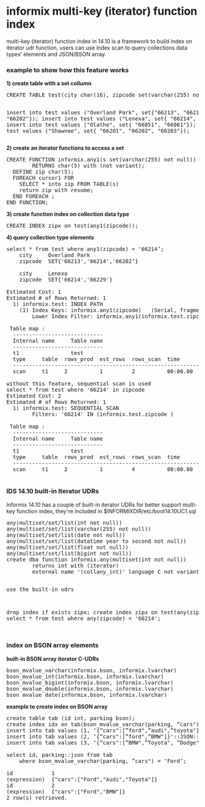 <h1>informix multi-key (iterator) function index</h1>

multi-key (iterator) function index in 14.10 is a framework to build index on iterator udr function, users can use index scan to query collections data types’ elements and JSON/BSON array.

<h3>example to show how this feature works</h3>
<b>1) create table with a set collumn</b>
<pre>
CREATE TABLE test(city char(16), zipcode set(varchar(255) not null));

insert into test values ("Overland Park", 
	set{"66213", "66214", "66202"});
insert into test values ("Lenexa", set{ "66214", "66229"});
insert into test values ("Olathe", set{ "66051", "66061"});
insert into test values ("Shawnee", set{ "66201", "66202", "66203"});
</pre>
<b>2) create an iterator functions to access a set</b>
<pre>
CREATE FUNCTION informix.any1(s set(varchar(255) not null))
        RETURNS char(5) with (not variant);
  DEFINE zip char(5);
  FOREACH cursor1 FOR
    SELECT * into zip FROM TABLE(s)
    return zip with resume;
  END FOREACH ;
END FUNCTION;
</pre>
<b>3) create function index on collection data type</b>

<pre>
CREATE INDEX zipx on test(any1(zipcode));
</pre>

<b>4) query collection type elements</b> 
<pre>
select * from test where any1(zipcode) = '66214’;
	city     Overland Park
	zipcode  SET{'66213','66214','66202’}

	city     Lenexa
	zipcode  SET{'66214','66229'}

Estimated Cost: 1
Estimated # of Rows Returned: 1
  1) informix.test: INDEX PATH
    (1) Index Keys: informix.any1(zipcode)   (Serial, fragments: ALL)
        Lower Index Filter: informix.any1(informix.test.zipcode )= '66214'

 Table map :
  ----------------------------
  Internal name     Table name
  ----------------------------
  t1                test
  type     table  rows_prod  est_rows  rows_scan  time       est_cost
  -------------------------------------------------------------------
  scan     t1     2          1         2          00:00.00   1

without this feature, sequential scan is used
select * from test where '66214' in zipcode
Estimated Cost: 2
Estimated # of Rows Returned: 1
  1) informix.test: SEQUENTIAL SCAN
        Filters: '66214' IN (informix.test.zipcode )

 Table map :
  ----------------------------
  Internal name     Table name
  ----------------------------
  t1                test
  type     table  rows_prod  est_rows  rows_scan  time       est_cost
  -------------------------------------------------------------------
  scan     t1     2          1         4          00:00.00   2       

</pre>

<h3>IDS 14.10 built-in Iterator UDRs</h3>
Informix 14.10 has a couple of built-in iterator UDRs for better support multi-key function index, they're included in $INFORMIXDIR/etc/boot14.10UC1.sql
<pre>
any(multiset/set/list(int not null))
any(multiset/set/list(varchar(255) not null))
any(multiset/set/list(date not null))
any(multiset/set/list(datatime year to second not null))
any(multiset/set/list(float not null))
any(multiset/set/list(bigint not null)) 
create dba function informix.any(multiset(int not null))
        returns int with (iterator)
        external name '(collany_int)' language C not variant;

use the built-in udrs 

drop index if exists zipx;
create index zipx on test(any(zipcode));
select * from test where any(zipcode) = '66214';

</pre>

<h3>index on BSON array elements</h3>
<b>built-in BSON array iterator C-UDRs</b>
<pre>
bson_mvalue_varchar(informix.bson, informix.lvarchar)
bson_mvalue_int(informix.bson, informix.lvarchar)
bson_mvalue_bigint(informix.bson, informix.lvarchar)
bson_mvalue_double(informix.bson, informix.lvarchar)
bson_mvalue_date(informix.bson, informix.lvarchar)
</pre>

<b>example to create index on BSON array </b>
<pre>
create table tab (id int, parking bson);
create index idx on tab(bson_mvalue_varchar(parking, ”cars"));
insert into tab values (1, ‘{“cars":[”ford",”audi",”toyota"]}'::JSON::BSON);
insert into tab values (2, ‘{“cars":[”ford",”BMW"]}'::JSON::BSON);
insert into tab values (3, ‘{“cars":[”BMW",”Toyota", ”Dodge"]}'::JSON::BSON);

select id, parking::json from tab 
	where bson_mvalue_varchar(parking, ”cars") = ‘Ford’;

id            1
(expression)  {"cars":["Ford","Audi","Toyota"]} 
id            2
(expression)  {"cars":["Ford","BMW"]} 
2 row(s) retrieved.

</pre>

